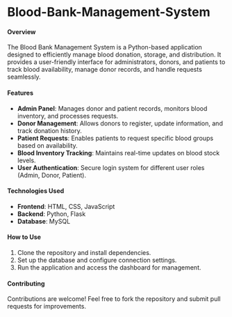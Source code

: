 # Blood-Bank-Management-System

#### **Overview**  
The Blood Bank Management System is a Python-based application designed to efficiently manage blood donation, storage, and distribution. It provides a user-friendly interface for administrators, donors, and patients to track blood availability, manage donor records, and handle requests seamlessly.  

#### **Features**  
- **Admin Panel**: Manages donor and patient records, monitors blood inventory, and processes requests.  
- **Donor Management**: Allows donors to register, update information, and track donation history.  
- **Patient Requests**: Enables patients to request specific blood groups based on availability.  
- **Blood Inventory Tracking**: Maintains real-time updates on blood stock levels.  
- **User Authentication**: Secure login system for different user roles (Admin, Donor, Patient).  

#### **Technologies Used**  
- **Frontend**: HTML, CSS, JavaScript  
- **Backend**: Python, Flask  
- **Database**: MySQL  

#### **How to Use**  
1. Clone the repository and install dependencies.  
2. Set up the database and configure connection settings.  
3. Run the application and access the dashboard for management.  

#### **Contributing**  
Contributions are welcome! Feel free to fork the repository and submit pull requests for improvements.  

